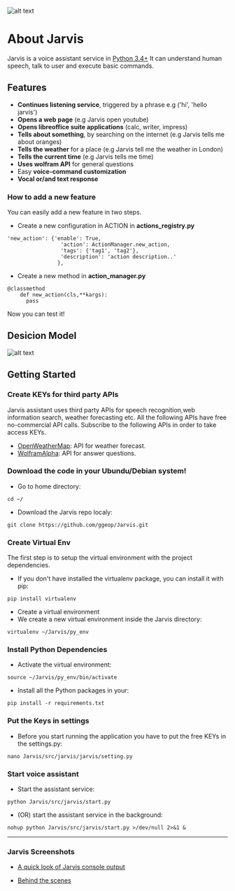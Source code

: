 ![alt text](https://github.com/ggeop/Jarvis-voice-assistant/blob/development/imgs/jarvis_logo.png)

# About Jarvis
Jarvis is a voice assistant service in [Python 3.4+](https://www.python.org/downloads/release/python-360/)
It can understand human speech, talk to user and execute basic commands.

## Features
* **Continues listening service**, triggered by a phrase e.g ('hi', 'hello jarvis')
* **Opens a web page** (e.g Jarvis open youtube)
* **Opens libreoffice suite applications** (calc, writer, impress)
* **Tells about something**, by searching on the internet (e.g Jarvis tells me about oranges)
* **Tells the weather** for a place (e.g Jarvis tell me the weather in London)
* **Tells the current time** (e.g Jarvis tells me time)
* **Uses wolfram API** for general questions
* Easy **voice-command customization**
* **Vocal or/and text response**

### How to add a new feature
You can easily add a new feature in two steps.
* Create a new configuration in ACTION in **actions_registry.py**
```{python}
'new_action': {'enable': True,
                 'action': ActionManager.new_action,
                 'tags': {'tag1', 'tag2'},
                 'description': 'action description..'
                },                
```
* Create a new method in **action_manager.py**
```
@classmethod
    def new_action(cls,**kargs):
      pass
```
Now you can test it!

## Desicion Model
![alt text](https://github.com/ggeop/Jarvis/blob/master/imgs/desicion_model.png)

## Getting Started
### Create KEYs for third party APIs
Jarvis assistant uses third party APIs for speech recognition,web information search, weather forecasting etc.
All the following APIs have free no-commercial API calls. Subscribe to the following APIs in order to take access KEYs.
* [OpenWeatherMap](https://openweathermap.org/appid): API for weather forecast.
* [WolframAlpha](https://developer.wolframalpha.com/portal/myapps/): API for answer questions.

### Download the code in your Ubundu/Debian system!
* Go to home directory:

```
cd ~/
```
* Download the Jarvis repo localy:

```
git clone https://github.com/ggeop/Jarvis.git
```

### Create Virtual Env
The first step is to setup the virtual environment with the project dependencies.
* If you don't have installed the virtualenv package, you can install it with pip:
```
pip install virtualenv
```
* Create a virtual environment
* We create a new virtual environment inside the Jarvis directory:
```
virtualenv ~/Jarvis/py_env
```

### Install Python Dependencies
* Activate the virtual environment:
```
source ~/Jarvis/py_env/bin/activate
```
* Install all the Python packages in your:
```
pip install -r requirements.txt
```

### Put the Keys in settings
* Before you start running the application you have to put the free KEYs in the settings.py:
```
nano Jarvis/src/jarvis/jarvis/setting.py
```

### Start voice assistant
* Start the assistant service:
```
python Jarvis/src/jarvis/start.py
```

* (OR) start the assistant service in the background:
```
nohup python Jarvis/src/jarvis/start.py >/dev/null 2>&1 &
```

---

### Jarvis Screenshots
* [A quick look of Jarvis console output](https://github.com/ggeop/Jarvis/blob/master/imgs/Jarvis_printscreen.PNG)

* [Behind the scenes](https://github.com/ggeop/Jarvis/blob/master/imgs/jarvis_log.PNG)
